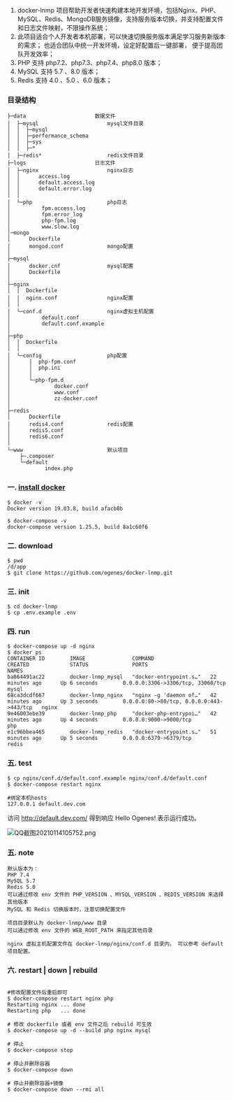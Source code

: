 1. docker-lnmp 项目帮助开发者快速构建本地开发环境，包括Nginx、PHP、MySQL、Redis、MongoDB服务镜像，支持服务版本切换，并支持配置文件和日志文件映射，不限操作系统；
2. 此项目适合个人开发者本机部署，可以快速切换服务版本满足学习服务新版本的需求； 也适合团队中统一开发环境，设定好配置后一键部署， 便于提高团队开发效率；
2. PHP 支持 php7.2、php7.3、php7.4、php8.0 版本；
3. MySQL 支持 5.7 、8.0 版本；
4. Redis 支持 4.0 、5.0 、6.0 版本；

### 目录结构

```
├─data                      数据文件
│  ├─mysql                      mysql文件目录
│  │  ├─mysql
│  │  ├─performance_schema
│  │  ├─sys
│  │  ├─*
│  ├─redis*                     redis文件目录
├─logs                      日志文件
│  ├─nginx                      nginx日志
│  │      access.log
│  │      default.access.log
│  │      default.error.log
│  │
│  └─php                        php日志
│          fpm.access.log
│          fpm.error_log
│          php-fpm.log
│          www.slow.log
│─mongo
│      Dockerfile
│      mongod.conf              mongo配置
│
├─mysql
│      docker.cnf               mysql配置
│      Dockerfile
│
├─nginx
│  │  Dockerfile
│  │  nginx.conf                nginx配置
│  │
│  └─conf.d                     nginx虚拟主机配置
│          default.conf
│          default.conf.example
│
├─php
│  │  Dockerfile
│  │
│  └─config                     php配置
│      │  php-fpm.conf
│      │  php.ini
│      │
│      └─php-fpm.d
│              docker.conf
│              www.conf
│              zz-docker.conf
│
├─redis
│      Dockerfile
│      redis4.conf              redis配置
│      redis5.conf
│      redis6.conf
│
└─www                           默认项目
    ├─.composer
    └─default
            index.php
```

### 一. [install docker](https://github.com/ogenes/docker-lnmp/wiki/Docker-%E7%AE%80%E4%BB%8B%E5%8F%8A%E5%AE%89%E8%A3%85)

```
$ docker -v
Docker version 19.03.8, build afacb8b

$ docker-compose -v
docker-compose version 1.25.5, build 8a1c60f6

```

### 二. download
```$xslt
$ pwd
/d/app
$ git clone https://github.com/ogenes/docker-lnmp.git
```
### 三. init
```shell script
$ cd docker-lnmp
$ cp .env.example .env
```

### 四. run
```shell script
$ docker-compose up -d nginx
$ docker ps
CONTAINER ID        IMAGE               COMMAND                  CREATED             STATUS              PORTS                                      NAMES
ba864491ac22        docker-lnmp_mysql   "docker-entrypoint.s…"   22 minutes ago      Up 6 seconds        0.0.0.0:3306->3306/tcp, 33060/tcp          mysql
68ca3dcdf667        docker-lnmp_nginx   "nginx -g 'daemon of…"   42 minutes ago      Up 3 seconds        0.0.0.0:80->80/tcp, 0.0.0.0:443->443/tcp   nginx
9e46003ebe39        docker-lnmp_php     "docker-php-entrypoi…"   42 minutes ago      Up 4 seconds        0.0.0.0:9000->9000/tcp                     php
e1c96bbea465        docker-lnmp_redis   "docker-entrypoint.s…"   51 minutes ago      Up 5 seconds        0.0.0.0:6379->6379/tcp                     redis
```

### 五. test
```
$ cp nginx/conf.d/default.conf.example nginx/conf.d/default.conf
$ docker-compose restart nginx

#绑定本机hosts
127.0.0.1 default.dev.com

```
访问 http://default.dev.com/ 得到响应 Hello Ogenes! 表示运行成功。

![QQ截图20210114105752.png](https://i.loli.net/2021/01/14/NPTJhEgcszFZaOp.png)

### 五. note
    默认版本为：
    PHP 7.4
    MySQL 5.7
    Redis 5.0
    可以通过修改 env 文件的 PHP_VERSION 、MYSQL_VERSION 、REDIS_VERSION 来选择其他版本
    MySQL 和 Redis 切换版本时，注意切换配置文件
    
    项目目录默认为 docker-lnmp/www 目录
    可以通过修改 env 文件的 WEB_ROOT_PATH 来指定其他目录

    nginx 虚拟主机配置文件在 docker-lnmp/nginx/conf.d 目录内， 可以参考 default 项目配置。

### 六. restart | down | rebuild

```shell script

#修改配置文件后重启即可
$ docker-compose restart nginx php
Restarting nginx ... done
Restarting php   ... done

# 修改 dockerfile 或者 env 文件之后 rebuild 可生效
$ docker-compose up -d --build php nginx mysql

# 停止
$ docker-compose stop

# 停止并删除容器
$ docker-compose down

# 停止并删除容器+镜像
$ docker-compose down --rmi all

```


